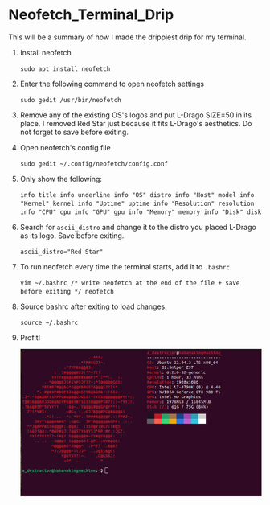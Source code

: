 # Neofetch_Terminal_Drip
This will be a summary of how I made the drippiest drip for my terminal.

1. Install neofetch
   
   ``
   sudo apt install neofetch
   ``
   
2. Enter the following command to open neofetch settings
   
   ``
   sudo gedit /usr/bin/neofetch
   ``
   
3. Remove any of the existing OS's logos and put L-Drago SIZE=50 in its place. I removed Red Star just because it fits L-Drago's aesthetics. Do not forget to save before exiting.

4. Open neofetch's config file
   
   ``
   sudo gedit ~/.config/neofetch/config.conf
   ``
   
5. Only show the following:
   
   ``
    info title
    info underline
    info "OS" distro
    info "Host" model
    info "Kernel" kernel
    info "Uptime" uptime
    info "Resolution" resolution
    info "CPU" cpu
    info "GPU" gpu
    info "Memory" memory
    info "Disk" disk
   ``
   
6. Search for `ascii_distro` and change it to the distro you placed L-Drago as its logo. Save before exiting.

   ``
   ascii_distro="Red Star"
   ``
   
7. To run neofetch every time the terminal starts, add it to `.bashrc`.
    
   ``
   vim ~/.bashrc
   /* write neofetch at the end of the file + save before exiting */
   neofetch
   ``
   
8. Source bashrc after exiting to load changes.
    
   ``
   source ~/.bashrc
   ``
   
9. Profit!
    
    ![](drip.png)
